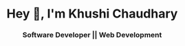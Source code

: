 <h1 align="center">Hey 👋, I'm Khushi Chaudhary</h1>
<h3 align="center">Software Developer || Web Development</h3>


